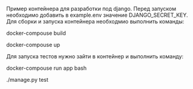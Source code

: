 Пример контейнера для разработки под django. Перед запуском необходимо добавить в example.env значение DJANGO_SECRET_KEY.
Для сборки и запуска контейнера необходмио выполнить команды:

docker-compouse build

docker-compouse up

Для запуска тестов нужно зайти в контейнер и выполнить команду:

docker-compouse run app bash 

./manage.py test







